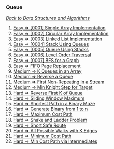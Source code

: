 ### Queue

[_Back to Data Structures and Algorithms_](../readme.md)

1. [Easy => [0001] Simple Array Implementation](problems/0001-queue-simple-array-implementation.md)
2. [Easy => [0002] Circular Array Implementation](problems/0002-queue-circular-array-implementation.md)
3. [Easy => [0003] Linked List Implementation](problems/0003-queue-linked-list-implementation.md)
4. [Easy => [0004] Stack Using Queues](problems/0004-stack-using-queues.md)
5. [Easy => [0005] Queue Using Stacks](problems/0005-queue-using-stacks.md)
6. [Easy => [0006] Level Order Traversal](problems/0006-level-order-traversal-of-binary-tree.md)
7. [Easy => [0007] BFS for a Graph](problems/0007-bfs-for-graph.md)
8. [Easy => FIFO Page Replacement]()
9. [Medium => K Queues in an Array]()
10. [Medium => Reverse a Queue]()
11. [Medium => First Non-Repeating in a Stream]()
12. [Medium => Min Knight Step for Target]()
13. [Hard => Reverse First K of Queue]()
14. [Hard => Sliding Window Maximum]()
15. [Hard => Shortest Path in a Binary Maze]()
16. [Hard => Generate Binary from 1 to n]()
17. [Hard => Maximum Cost Path]()
18. [Hard => Snake and Ladder Problem]()
19. [Hard => Short Safe Route]()
20. [Hard => All Possible Walks with K Edges]()
21. [Hard => Minimum Cost Path]()
22. [Hard => Min Cost Path via Intermediates]()
